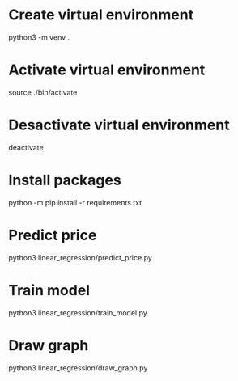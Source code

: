 # Create virtual environment
python3 -m venv .

# Activate virtual environment
source ./bin/activate

# Desactivate virtual environment
deactivate

# Install packages
python -m pip install -r requirements.txt

# Predict price
python3 linear_regression/predict_price.py

# Train model
python3 linear_regression/train_model.py

# Draw graph
python3 linear_regression/draw_graph.py

